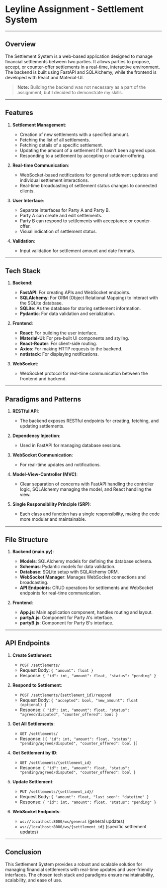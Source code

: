 
# Leyline Assignment - Settlement System

---

## Overview

The Settlement System is a web-based application designed to manage financial settlements between two parties. It allows parties to propose, accept, or counter-offer settlements in a real-time, interactive environment. The backend is built using FastAPI and SQLAlchemy, while the frontend is developed with React and Material-UI. 

> **Note:** Building the backend was not necessary as a part of the assignment, but I decided to demonstrate my skills.


---

## Features

1. **Settlement Management**: 
   - Creation of new settlements with a specified amount.
   - Fetching the list of all settlements.
   - Fetching details of a specific settlement.
   - Updating the amount of a settlement if it hasn't been agreed upon.
   - Responding to a settlement by accepting or counter-offering.

2. **Real-time Communication**:
   - WebSocket-based notifications for general settlement updates and individual settlement interactions.
   - Real-time broadcasting of settlement status changes to connected clients.

3. **User Interface**:
   - Separate interfaces for Party A and Party B.
   - Party A can create and edit settlements.
   - Party B can respond to settlements with acceptance or counter-offer.
   - Visual indication of settlement status.

4. **Validation**:
   - Input validation for settlement amount and date formats.

---

## Tech Stack

1. **Backend**:
   - **FastAPI**: For creating APIs and WebSocket endpoints.
   - **SQLAlchemy**: For ORM (Object Relational Mapping) to interact with the SQLite database.
   - **SQLite**: As the database for storing settlement information.
   - **Pydantic**: For data validation and serialization.

2. **Frontend**:
   - **React**: For building the user interface.
   - **Material-UI**: For pre-built UI components and styling.
   - **React-Router**: For client-side routing.
   - **Axios**: For making HTTP requests to the backend.
   - **notistack**: For displaying notifications.

3. **WebSocket**:
   - WebSocket protocol for real-time communication between the frontend and backend.

---

## Paradigms and Patterns

1. **RESTful API**:
   - The backend exposes RESTful endpoints for creating, fetching, and updating settlements.

2. **Dependency Injection**:
   - Used in FastAPI for managing database sessions.

3. **WebSocket Communication**:
   - For real-time updates and notifications.

4. **Model-View-Controller (MVC)**:
   - Clear separation of concerns with FastAPI handling the controller logic, SQLAlchemy managing the model, and React handling the view.

5. **Single Responsibility Principle (SRP)**:
   - Each class and function has a single responsibility, making the code more modular and maintainable.

---

## File Structure

1. **Backend (main.py)**:
   - **Models**: SQLAlchemy models for defining the database schema.
   - **Schemas**: Pydantic models for data validation.
   - **Database**: SQLite setup with SQLAlchemy ORM.
   - **WebSocket Manager**: Manages WebSocket connections and broadcasting.
   - **API Endpoints**: CRUD operations for settlements and WebSocket endpoints for real-time communication.

2. **Frontend**:
   - **App.js**: Main application component, handles routing and layout.
   - **partyA.js**: Component for Party A's interface.
   - **partyB.js**: Component for Party B's interface.

---

## API Endpoints

1. **Create Settlement**: 
   - `POST /settlements/`
   - Request Body: `{ "amount": float }`
   - Response: `{ "id": int, "amount": float, "status": "pending" }`

2. **Respond to Settlement**:
   - `POST /settlements/{settlement_id}/respond`
   - Request Body: `{ "accepted": bool, "new_amount": float (optional) }`
   - Response: `{ "id": int, "amount": float, "status": "agreed/disputed", "counter_offered": bool }`

3. **Get All Settlements**:
   - `GET /settlements/`
   - Response: `[{ "id": int, "amount": float, "status": "pending/agreed/disputed", "counter_offered": bool }]`

4. **Get Settlement by ID**:
   - `GET /settlements/{settlement_id}`
   - Response: `{ "id": int, "amount": float, "status": "pending/agreed/disputed", "counter_offered": bool }`

5. **Update Settlement**:
   - `PUT /settlements/{settlement_id}/`
   - Request Body: `{ "amount": float, "last_seen": "datetime" }`
   - Response: `{ "id": int, "amount": float, "status": "pending" }`

6. **WebSocket Endpoints**:
   - `ws://localhost:8000/ws/general` (general updates)
   - `ws://localhost:8000/ws/{settlement_id}` (specific settlement updates)

---

## Conclusion

This Settlement System provides a robust and scalable solution for managing financial settlements with real-time updates and user-friendly interfaces. The chosen tech stack and paradigms ensure maintainability, scalability, and ease of use.
